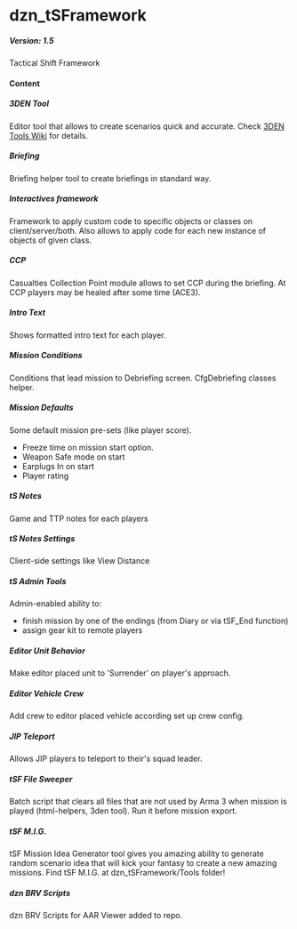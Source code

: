 # dzn_tSFramework
##### Version: 1.5
Tactical Shift Framework

#### Content
##### 3DEN Tool
Editor tool that allows to create scenarios quick and accurate. Check [3DEN Tools Wiki](https://github.com/10Dozen/dzn_tSFramework/wiki/3DEN-Tools) for details.

##### Briefing
Briefing helper tool to create briefings in standard way.

##### Interactives framework
Framework to apply custom code to specific objects or classes on client/server/both. Also allows to apply code for each new instance of objects of given class.

##### CCP
Casualties Collection Point module allows to set CCP during the briefing. At CCP players may be healed after some time (ACE3). 

##### Intro Text
Shows formatted intro text for each player.

##### Mission Conditions
Conditions that lead mission to Debriefing screen. CfgDebriefing classes helper.

##### Mission Defaults
Some default mission pre-sets (like player score).
- Freeze time on mission start option.
- Weapon Safe mode on start
- Earplugs In on start
- Player rating

##### tS Notes
Game and TTP notes for each players

##### tS Notes Settings
Client-side settings like View Distance

##### tS Admin Tools
Admin-enabled ability to:
- finish mission by one of the endings (from Diary or via tSF_End function)
- assign gear kit to remote players

##### Editor Unit Behavior
Make editor placed unit to 'Surrender' on player's approach.

##### Editor Vehicle Crew
Add crew to editor placed vehicle according set up crew config.

##### JIP Teleport
Allows JIP players to teleport to their's squad leader.

##### tSF File Sweeper
Batch script that clears all files that are not used by Arma 3 when mission is played (html-helpers, 3den tool). Run it before mission export.

##### tSF M.I.G.
tSF Mission Idea Generator tool gives you amazing ability to generate random scenario idea that will kick your fantasy to create a new amazing missions. Find tSF M.I.G. at dzn_tSFramework/Tools folder!

##### dzn BRV Scripts
dzn BRV Scripts for AAR Viewer added to repo.
